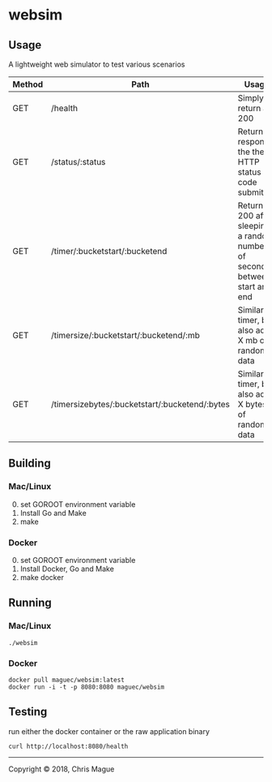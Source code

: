 # websim

## Usage

A lightweight web simulator to test various scenarios

| Method | Path | Usage |
| --- | --- | --- |
| GET |   /health  | Simply return a 200 |
| GET |  /status/:status | Return a response the the HTTP status code submitted |
| GET |  /timer/:bucketstart/:bucketend | Return a 200 after sleeping a random number of seconds between start and end |
| GET |  /timersize/:bucketstart/:bucketend/:mb | Similar to timer, but also add X mb of random data |
| GET |  /timersizebytes/:bucketstart/:bucketend/:bytes | Similar to timer, but also add X bytes of random data |


## Building

### Mac/Linux

0) set GOROOT environment variable
1) Install Go and Make
2) make

### Docker

0) set GOROOT environment variable
1) Install Docker, Go and Make
2) make docker


## Running

### Mac/Linux

```
./websim
```

### Docker

```
docker pull maguec/websim:latest
docker run -i -t -p 8080:8080 maguec/websim
```

## Testing

run either the docker container or the raw application binary

```
curl http://localhost:8080/health
```

---
Copyright © 2018, Chris Mague

